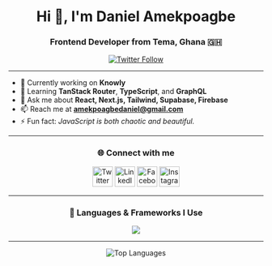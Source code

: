 <h1 align="center">Hi 👋, I'm Daniel Amekpoagbe</h1>
<h3 align="center">Frontend Developer from Tema, Ghana 🇬🇭</h3>

<p align="center">
  <a href="https://twitter.com/jombotey" target="_blank">
    <img src="https://img.shields.io/twitter/follow/jombotey?logo=twitter&style=for-the-badge" alt="Twitter Follow" />
  </a>
</p>

---

- 🔭 Currently working on **Knowly**
- 🌱 Learning **TanStack Router**, **TypeScript**, and **GraphQL**
- 💬 Ask me about **React, Next.js, Tailwind, Supabase, Firebase**
- 📫 Reach me at **amekpoagbedaniel@gmail.com**
- ⚡ Fun fact: *JavaScript is both chaotic and beautiful.*

---

<h3 align="center">🌐 Connect with me</h3>
<p align="center">
  <a href="https://twitter.com/jombotey" target="_blank"><img src="https://skillicons.dev/icons?i=twitter" height="40" alt="Twitter"/></a>
  <a href="https://linkedin.com/in/amekpoagbe-daniel-a881712b5" target="_blank"><img src="https://skillicons.dev/icons?i=linkedin" height="40" alt="LinkedIn"/></a>
  <a href="https://web.facebook.com/profile.php?id=100073182827583" target="_blank"><img src="https://skillicons.dev/icons?i=facebook" height="40" alt="Facebook"/></a>
  <a href="https://instagram.com/swasty__jay" target="_blank"><img src="https://skillicons.dev/icons?i=instagram" height="40" alt="Instagram"/></a>
</p>

---

<h3 align="center">🧠 Languages & Frameworks I Use</h3>

<p align="center">
  <img src="https://skillicons.dev/icons?i=html,css,bootstrap,tailwind,js,ts,react,nextjs,graphql,supabase,firebase,vite,git" />
</p>

---

<p align="center">
  <img src="https://github-readme-stats.vercel.app/api/top-langs?username=daniel-amekpoagbe-yawson&show_icons=true&locale=en&layout=compact&theme=tokyonight" alt="Top Languages" />
</p>

